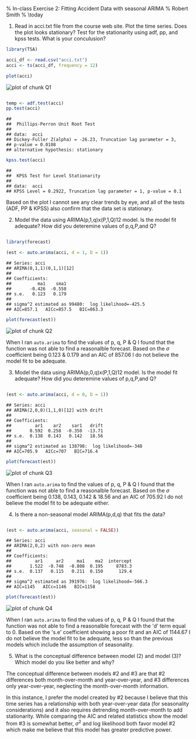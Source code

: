 % In-class Exercise 2: Fitting Accident Data with seasonal ARIMA
% Robert Smith
% \today

1. Read in acci.txt file from the course web site. Plot the time series. Does the plot looks stationary? Test for the stationarity using adf, pp, and kpss tests. What is your conculusion? 


```r
library(TSA)

acci_df <- read.csv("acci.txt")
acci <- ts(acci_df, frequency = 12)

plot(acci)
```

![plot of chunk Q1](figure/Q1.png) 

```r

temp <- adf.test(acci)
pp.test(acci)
```

```
## 
## 	Phillips-Perron Unit Root Test
## 
## data:  acci
## Dickey-Fuller Z(alpha) = -26.23, Truncation lag parameter = 3,
## p-value = 0.0108
## alternative hypothesis: stationary
```

```r
kpss.test(acci)
```

```
## 
## 	KPSS Test for Level Stationarity
## 
## data:  acci
## KPSS Level = 0.2922, Truncation lag parameter = 1, p-value = 0.1
```


Based on the plot I cannot see any clear trends by eye, and all of the tests (ADF, PP & KPSS) also confirm that the data set is stationary.

2. Model the data using ARIMA(p,1,q)x(P,1,Q)12 model. Is the model fit adequate? How did you deteremine values of p,q,P,and Q?


```r

library(forecast)

(est <- auto.arima(acci, d = 1, D = 1))
```

```
## Series: acci 
## ARIMA(0,1,1)(0,1,1)[12]                    
## 
## Coefficients:
##          ma1    sma1
##       -0.426  -0.558
## s.e.   0.123   0.179
## 
## sigma^2 estimated as 99480:  log likelihood=-425.5
## AIC=857.1   AICc=857.5   BIC=863.3
```

```r
plot(forecast(est))
```

![plot of chunk Q2](figure/Q2.png) 


When I ran `auto.arima` to find the values of p, q, P & Q I found that the function was not able to find a reasonalble forecast. Based on the $\sigma$ coefficient being 0.123 & 0.179 and an AIC of 857.06 I do not believe the model fit to be adequate. 

3. Model the data using ARIMA(p,0,q)x(P,1,Q)12 model. Is the model fit adequate? How did you deteremine values of p,q,P,and Q?


```r

(est <- auto.arima(acci, d = 0, D = 1))
```

```
## Series: acci 
## ARIMA(2,0,0)(1,1,0)[12] with drift         
## 
## Coefficients:
##         ar1    ar2    sar1   drift
##       0.592  0.258  -0.350  -13.71
## s.e.  0.138  0.143   0.142   18.56
## 
## sigma^2 estimated as 138798:  log likelihood=-348
## AIC=705.9   AICc=707   BIC=716.4
```

```r
plot(forecast(est))
```

![plot of chunk Q3](figure/Q3.png) 


When I ran `auto.arima` to find the values of p, q, P & Q I found that the function was not able to find a reasonalble forecast. Based on the $\sigma$ coefficient being 0.138, 0.143, 0.142 & 18.56 and an AIC of 705.92 I do not believe the model fit to be adequate either. 

4. Is there a non-seasonal model ARIMA(p,d,q) that fits the data? 


```r

(est <- auto.arima(acci, seasonal = FALSE))
```

```
## Series: acci 
## ARIMA(2,0,2) with non-zero mean 
## 
## Coefficients:
##         ar1     ar2     ma1    ma2  intercept
##       1.522  -0.748  -0.808  0.195     8783.3
## s.e.  0.137   0.115   0.211  0.150      129.4
## 
## sigma^2 estimated as 391976:  log likelihood=-566.3
## AIC=1145   AICc=1146   BIC=1158
```

```r
plot(forecast(est))
```

![plot of chunk Q4](figure/Q4.png) 


When I ran `auto.arima` to find the values of p, q, P & Q I found that the function was not able to find a reasonalble forecast with the 'd' term equal to 0. Based on the 's.e' coefficient showing a poor fit and an AIC of 1144.67 I do not believe the model fit to be adequate, less so than the previous models which include the assumption of seasonality. 

5. What is the conceptual difference between model (2) and model (3)? Which model do you like better and why? 

The conceptual difference between models #2 and #3 are that #2 differences both month-over-month and year-over-year, and #3 differences only year-over-year, neglecting the month-over-month information.

In this instance, I prefer the model created by #2 because I believe that this time series has a relationship with both year-over-year data (for seasonality considerations) and it also requires detrending month-over-month to add stationarity. While comparing the AIC and related statistics show the model from #3 is somewhat better, $\sigma^2$ and log likelihood both favor model #2 which make me believe that this model has greater predictive power.

